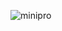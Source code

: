 ![minipro](https://user-images.githubusercontent.com/94221177/143066176-f0564721-f2b3-40ba-a919-8b7011ba7811.jpeg)
